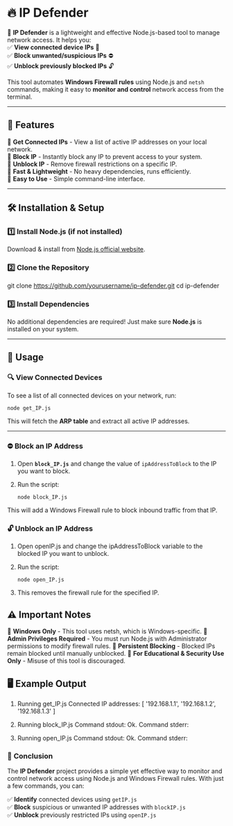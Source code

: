 # 🔥 IP Defender  

🚀 **IP Defender** is a lightweight and effective Node.js-based tool to manage network access. It helps you:  
✅ **View connected device IPs** 📜  
✅ **Block unwanted/suspicious IPs** ⛔  
✅ **Unblock previously blocked IPs** 🔓  

This tool automates **Windows Firewall rules** using Node.js and `netsh` commands, making it easy to **monitor and control** network access from the terminal.  

---

## 📌 Features  
🔹 **Get Connected IPs** - View a list of active IP addresses on your local network.  
🔹 **Block IP** - Instantly block any IP to prevent access to your system.  
🔹 **Unblock IP** - Remove firewall restrictions on a specific IP.  
🔹 **Fast & Lightweight** - No heavy dependencies, runs efficiently.  
🔹 **Easy to Use** - Simple command-line interface.  

---

## 🛠️ Installation & Setup  

### **1️⃣ Install Node.js (if not installed)**  
Download & install from [Node.js official website](https://nodejs.org/).  

### **2️⃣ Clone the Repository**  

git clone https://github.com/yourusername/ip-defender.git
cd ip-defender

### **3️⃣ Install Dependencies**  
No additional dependencies are required! Just make sure **Node.js** is installed on your system.  

---

## 🚀 **Usage**  

### **🔍 View Connected Devices**  
To see a list of all connected devices on your network, run:  

`node get_IP.js`

This will fetch the **ARP table** and extract all active IP addresses.  

---

### ⛔ **Block an IP Address**  
1. Open **`block_IP.js`** and change the value of `ipAddressToBlock` to the IP you want to block.  
2. Run the script:  
   
   `node block_IP.js`

This will add a Windows Firewall rule to block inbound traffic from that IP.

### 🔓 Unblock an IP Address
1. Open openIP.js and change the ipAddressToBlock variable to the blocked IP you want to unblock.
2. Run the script:
   
   `node open_IP.js`
3. This removes the firewall rule for the specified IP.

## ⚠️ Important Notes
🔸 **Windows Only** - This tool uses netsh, which is Windows-specific.
🔸 **Admin Privileges Required** - You must run Node.js with Administrator permissions to modify firewall rules.
🔸 **Persistent Blocking** - Blocked IPs remain blocked until manually unblocked.
🔸 **For Educational & Security Use Only** - Misuse of this tool is discouraged.

## 🖥️ Example Output
1. Running get_IP.js
   Connected IP addresses: [ '192.168.1.1', '192.168.1.2', '192.168.1.3' ]

2. Running block_IP.js
   Command stdout: Ok.
   Command stderr: 

3. Running open_IP.js
   Command stdout: Ok.
   Command stderr: 

### 🎯 **Conclusion**  
The **IP Defender** project provides a simple yet effective way to monitor and control network access using Node.js and Windows Firewall rules. With just a few commands, you can:  

✅ **Identify** connected devices using `getIP.js`  
✅ **Block** suspicious or unwanted IP addresses with `blockIP.js`  
✅ **Unblock** previously restricted IPs using `openIP.js`  